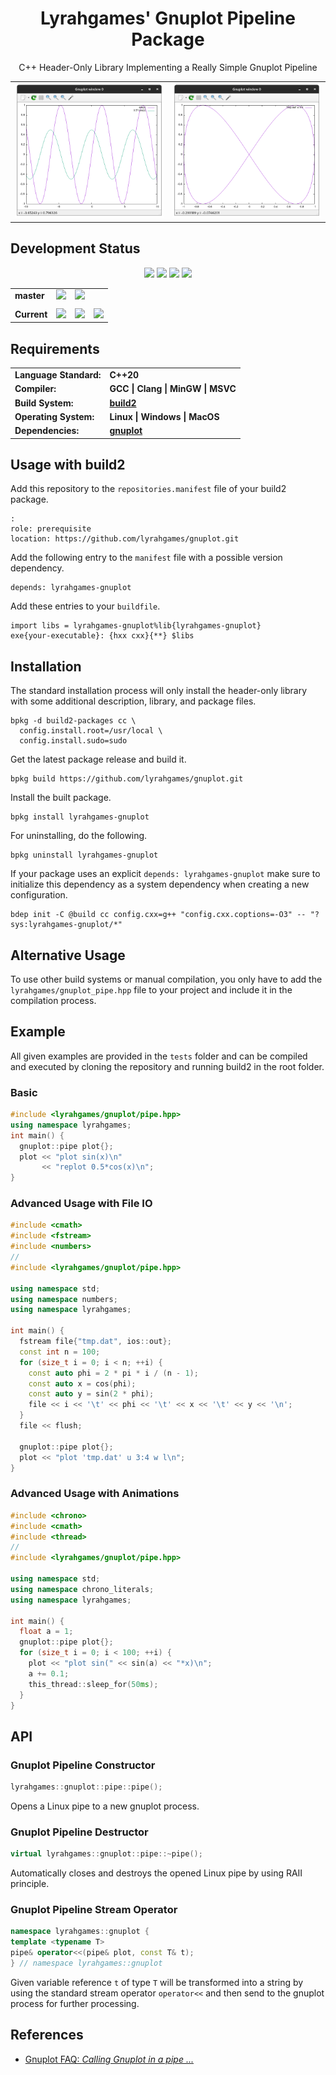 <h1 align="center">
    Lyrahgames' Gnuplot Pipeline Package
</h1>

<p align="center">
    C++ Header-Only Library Implementing a Really Simple Gnuplot Pipeline
</p>

<table align="center">
    <tr>
        <td><img src="docs/images/example_basic.png" width="300"/></td>
        <td><img src="docs/images/example_file.png" width="300"/></td>
    </tr>
</table>

## Development Status

<p align="center">
    <img src="https://img.shields.io/github/languages/top/lyrahgames/gnuplot.svg?style=for-the-badge">
    <img src="https://img.shields.io/github/languages/code-size/lyrahgames/gnuplot.svg?style=for-the-badge">
    <img src="https://img.shields.io/github/repo-size/lyrahgames/gnuplot.svg?style=for-the-badge">
    <a href="COPYING.md">
        <img src="https://img.shields.io/github/license/lyrahgames/gnuplot.svg?style=for-the-badge&color=blue">
    </a>
</p>

<b>
<table align="center">
    <tr>
        <td>
            master
        </td>
        <td>
            <a href="https://github.com/lyrahgames/gnuplot">
                <img src="https://img.shields.io/github/last-commit/lyrahgames/gnuplot/master.svg?logo=github&logoColor=white">
            </a>
        </td>    
        <!-- <td>
            <a href="https://circleci.com/gh/lyrahgames/gnuplot/tree/master"><img src="https://circleci.com/gh/lyrahgames/gnuplot/tree/master.svg?style=svg"></a>
        </td> -->
        <!-- <td>
            <a href="https://codecov.io/gh/lyrahgames/gnuplot">
              <img src="https://codecov.io/gh/lyrahgames/gnuplot/branch/master/graph/badge.svg" />
            </a>
        </td> -->
        <td>
            <a href="https://ci.cppget.org/?builds=lyrahgames-gnuplot&pv=&tc=*&cf=&mn=&tg=&rs=*">
                <img src="https://img.shields.io/badge/b|2 ci.cppget.org-Click here!-blue">
            </a>
        </td>
    </tr>
    <!-- <tr>
        <td>
            develop
        </td>
        <td>
            <a href="https://github.com/lyrahgames/gnuplot/tree/develop">
                <img src="https://img.shields.io/github/last-commit/lyrahgames/gnuplot/develop.svg?logo=github&logoColor=white">
            </a>
        </td>    
        <td>
            <a href="https://circleci.com/gh/lyrahgames/gnuplot/tree/develop"><img src="https://circleci.com/gh/lyrahgames/gnuplot/tree/develop.svg?style=svg"></a>
        </td>
        <td>
            <a href="https://codecov.io/gh/lyrahgames/gnuplot">
              <img src="https://codecov.io/gh/lyrahgames/gnuplot/branch/develop/graph/badge.svg" />
            </a>
        </td>
    </tr> -->
    <tr>
        <td>
        </td>
    </tr>
    <tr>
        <td>
            Current
        </td>
        <td>
            <a href="https://github.com/lyrahgames/gnuplot">
                <img src="https://img.shields.io/github/commit-activity/y/lyrahgames/gnuplot.svg?logo=github&logoColor=white">
            </a>
        </td>
        <!-- <td>
            <img src="https://img.shields.io/github/release/lyrahgames/gnuplot.svg?logo=github&logoColor=white">
        </td>
        <td>
            <img src="https://img.shields.io/github/release-pre/lyrahgames/gnuplot.svg?label=pre-release&logo=github&logoColor=white">
        </td> -->
        <td>
            <img src="https://img.shields.io/github/tag/lyrahgames/gnuplot.svg?logo=github&logoColor=white">
        </td>
        <td>
            <img src="https://img.shields.io/github/tag-date/lyrahgames/gnuplot.svg?label=latest%20tag&logo=github&logoColor=white">
        </td>
        <!-- <td>
            <a href="https://queue.cppget.org/gnuplot">
                <img src="https://img.shields.io/website/https/queue.cppget.org/gnuplot.svg?down_message=empty&down_color=blue&label=b|2%20queue.cppget.org&up_color=orange&up_message=running">
            </a>
        </td> -->
    </tr>
</table>
</b>

## Requirements
<b>
<table>
    <tr>
        <td>Language Standard:</td>
        <td>C++20</td>
    </tr>
    <tr>
        <td>Compiler:</td>
        <td>
            GCC | Clang | MinGW | MSVC
        </td>
    </tr>
    <tr>
        <td>Build System:</td>
        <td>
            <a href="https://build2.org/">build2</a>
        </td>
    </tr>
    <tr>
        <td>Operating System:</td>
        <td>
            Linux | Windows | MacOS
        </td>
    </tr>
    <tr>
        <td>Dependencies:</td>
        <td>
            <a href="http://www.gnuplot.info/">
                gnuplot
            </a>
        </td>
    </tr>
</table>
</b>

## Usage with build2
Add this repository to the `repositories.manifest` file of your build2 package.

    :
    role: prerequisite
    location: https://github.com/lyrahgames/gnuplot.git

Add the following entry to the `manifest` file with a possible version dependency.

    depends: lyrahgames-gnuplot

Add these entries to your `buildfile`.

    import libs = lyrahgames-gnuplot%lib{lyrahgames-gnuplot}
    exe{your-executable}: {hxx cxx}{**} $libs


## Installation
The standard installation process will only install the header-only library with some additional description, library, and package files.

    bpkg -d build2-packages cc \
      config.install.root=/usr/local \
      config.install.sudo=sudo

Get the latest package release and build it.

    bpkg build https://github.com/lyrahgames/gnuplot.git

Install the built package.

    bpkg install lyrahgames-gnuplot

For uninstalling, do the following.

    bpkg uninstall lyrahgames-gnuplot

If your package uses an explicit `depends: lyrahgames-gnuplot` make sure to initialize this dependency as a system dependency when creating a new configuration.

    bdep init -C @build cc config.cxx=g++ "config.cxx.coptions=-O3" -- "?sys:lyrahgames-gnuplot/*"

## Alternative Usage
To use other build systems or manual compilation, you only have to add the `lyrahgames/gnuplot_pipe.hpp` file to your project and include it in the compilation process.

## Example
All given examples are provided in the `tests` folder and can be compiled and executed by cloning the repository and running build2 in the root folder.

### Basic
```c++
#include <lyrahgames/gnuplot/pipe.hpp>
using namespace lyrahgames;
int main() {
  gnuplot::pipe plot{};
  plot << "plot sin(x)\n"
       << "replot 0.5*cos(x)\n";
}
```

### Advanced Usage with File IO
```c++
#include <cmath>
#include <fstream>
#include <numbers>
//
#include <lyrahgames/gnuplot/pipe.hpp>

using namespace std;
using namespace numbers;
using namespace lyrahgames;

int main() {
  fstream file{"tmp.dat", ios::out};
  const int n = 100;
  for (size_t i = 0; i < n; ++i) {
    const auto phi = 2 * pi * i / (n - 1);
    const auto x = cos(phi);
    const auto y = sin(2 * phi);
    file << i << '\t' << phi << '\t' << x << '\t' << y << '\n';
  }
  file << flush;

  gnuplot::pipe plot{};
  plot << "plot 'tmp.dat' u 3:4 w l\n";
}
```

### Advanced Usage with Animations
```c++
#include <chrono>
#include <cmath>
#include <thread>
//
#include <lyrahgames/gnuplot/pipe.hpp>

using namespace std;
using namespace chrono_literals;
using namespace lyrahgames;

int main() {
  float a = 1;
  gnuplot::pipe plot{};
  for (size_t i = 0; i < 100; ++i) {
    plot << "plot sin(" << sin(a) << "*x)\n";
    a += 0.1;
    this_thread::sleep_for(50ms);
  }
}
```

## API
### Gnuplot Pipeline Constructor
```c++
lyrahgames::gnuplot::pipe::pipe();
```
Opens a Linux pipe to a new gnuplot process.
### Gnuplot Pipeline Destructor
```c++
virtual lyrahgames::gnuplot::pipe::~pipe();
```
Automatically closes and destroys the opened Linux pipe by using RAII principle.
### Gnuplot Pipeline Stream Operator
```c++
namespace lyrahgames::gnuplot {
template <typename T>
pipe& operator<<(pipe& plot, const T& t);
} // namespace lyrahgames::gnuplot
```
Given variable reference `t` of type `T` will be transformed into a string by using the standard stream operator `operator<<` and then send to the gnuplot process for further processing.

## References
- [Gnuplot FAQ: *Calling Gnuplot in a pipe ...*](http://www.gnuplot.info/faq/faq.html#x1-810008.8)
